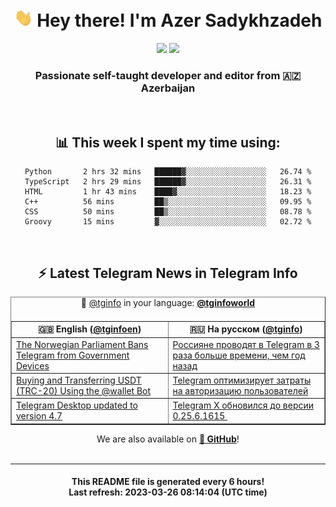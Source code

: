 <div align="center">
	<div>
		<h1>
      <img src="./assets/hi.gif" width="30px"> Hey there! I'm Azer Sadykhzadeh
    </h1>
    <img height="18" src="https://komarev.com/ghpvc/?username=sadykhzadeh&label=Views&color=2081c1&style=flat-square" />
		<a href="https://wakatime.com/@Azer"> <img height="18" src="https://wakatime.com/badge/user/f80ae27a-c328-426f-a381-bc84136e2dd6.svg" /> </a>
    <h3>
      Passionate self-taught developer and editor from 🇦🇿 Azerbaijan
    </h3>
  </div>
  <br>

<h2>📊 This week I spent my time using:</h2>

<!--START_SECTION:waka-->

```text
Python       2 hrs 32 mins   ██████▓░░░░░░░░░░░░░░░░░░   26.74 %
TypeScript   2 hrs 29 mins   ██████▓░░░░░░░░░░░░░░░░░░   26.31 %
HTML         1 hr 43 mins    ████▓░░░░░░░░░░░░░░░░░░░░   18.23 %
C++          56 mins         ██▒░░░░░░░░░░░░░░░░░░░░░░   09.95 %
CSS          50 mins         ██▒░░░░░░░░░░░░░░░░░░░░░░   08.78 %
Groovy       15 mins         ▓░░░░░░░░░░░░░░░░░░░░░░░░   02.72 %
```

<!--END_SECTION:waka-->

<br>

<h2>⚡️ Latest Telegram News in Telegram Info</h2>
  <table border>
		<tr>
			<th width="50%">🇬🇧 English (<a href="https://t.me/tginfoen">@tginfoen</a>)</th>
			<th>🇷🇺 На русском (<a href="https://t.me/tginfo">@tginfo</a>)</th>
		</tr>
		<caption>🚩 <a href="https://t.me/tginfo">@tginfo</a> in your language: <a href="https://t.me/tginfoworld"><b>@tginfoworld</b></a><caption/>
  <tr><td><a href="https://t.me/tginfoen/1630">The Norwegian Parliament Bans Telegram from Government Devices</a></td>
    <td><a href="https://t.me/tginfo/3627">Россияне проводят в Telegram в 3 раза больше времени, чем год назад</a></td></tr><tr><td><a href="https://t.me/tginfoen/1629">Buying and Transferring USDT (TRC-20) Using the @wallet Bot</a></td>
    <td><a href="https://t.me/tginfo/3626">Telegram оптимизирует затраты на авторизацию пользователей</a></td></tr><tr><td><a href="https://t.me/tginfoen/1628">Telegram Desktop updated to version 4.7</a></td>
    <td><a href="https://t.me/tginfo/3625">Telegram X обновился до версии 0.25.6.1615 ⁠</a></td></tr>
</table>
We are also available on <a href="https://github.com/tginfo"><b>🐙 GitHub</b></a>!
</div>

<br>
<hr>
<h4 align="center">This README file is generated <b>every 6 hours</b>!</br>Last refresh: <b>2023-03-26 08:14:04 (UTC time)</b></h4>
